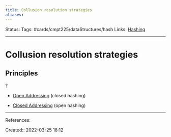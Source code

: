 ```yaml
---
title: Collusion resolution strategies
aliases:
---
```

Status:
Tags: #cards/cmpt225/dataStructures/hash
Links: [Hashing](out/hashing.md)
___

# Collusion resolution strategies

## Principles
?
- [Open Addressing](out/open-addressing.md) (closed hashing)

- [Closed Addressing](out/closed-addressing.md) (open hashing)
___
References:

Created:: 2022-03-25 18:12
